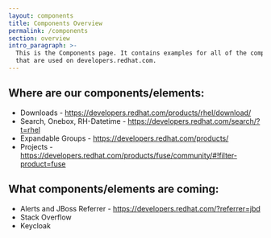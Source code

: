 ```yaml
---
layout: components
title: Components Overview
permalink: /components
section: overview
intro_paragraph: >-
  This is the Components page. It contains examples for all of the components
  that are used on developers.redhat.com.
---
```


Where are our components/elements:
----------------------------------
- Downloads - https://developers.redhat.com/products/rhel/download/
- Search, Onebox, RH-Datetime - https://developers.redhat.com/search/?t=rhel
- Expandable Groups - https://developers.redhat.com/products/
- Projects - https://developers.redhat.com/products/fuse/community/#!filter-product=fuse

What components/elements are coming:
-------------------------------------
- Alerts and JBoss Referrer - https://developers.redhat.com/?referrer=jbd
- Stack Overflow
- Keycloak
